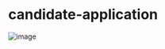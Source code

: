 # candidate-application

![image](https://github.com/user-attachments/assets/3128c50d-4646-4ead-8441-975825d7daf1)
